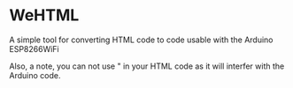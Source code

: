 # WeHTML
A simple tool for converting HTML code to code usable with the Arduino ESP8266WiFi

Also, a note, you can not use " in your HTML code as it will interfer with the Arduino code. 

